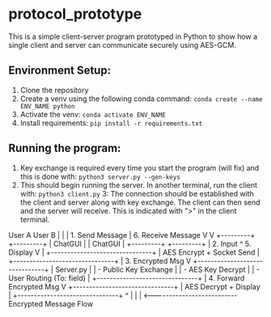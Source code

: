 # protocol_prototype
This is a simple client-server program prototyped in Python to show how a single client and server can communicate securely using AES-GCM.

## Environment Setup:
1. Clone the repository
2. Create a venv using the following conda command: `conda create --name ENV_NAME python`
3. Activate the venv: `conda activate ENV_NAME`
4. Install requirements: `pip install -r requirements.txt`

## Running the program:
1. Key exchange is required every time you start the program (will fix) and this is done with: `python3 server.py --gen-keys`
2. This should begin running the server. In another terminal, run the client with: `python3 client.py`
3: The connection should be established with the client and server along with key exchange. The client can then send and the server will receive. This is indicated with ">" in the client terminal.

User A                User B
  |                      |
  | 1. Send Message       | 6. Receive Message
  V                      V
+---------+            +---------+
| ChatGUI |            | ChatGUI |
+---------+            +---------+
     | 2. Input             ^ 5. Display
     V                      |
+-------------------------------+
| AES Encrypt + Socket Send     |
+-------------------------------+
     | 3. Encrypted Msg
     V
+-------------------------------+
|         Server.py             |
| - Public Key Exchange         |
| - AES Key Decrypt             |
| - User Routing (To: field)    |
+-------------------------------+
     | 4. Forward Encrypted Msg
     V
+-------------------------------+
| AES Decrypt + Display         |
+-------------------------------+
     ^                      |
     |                      |
  <--------------------------
       Encrypted Message Flow
